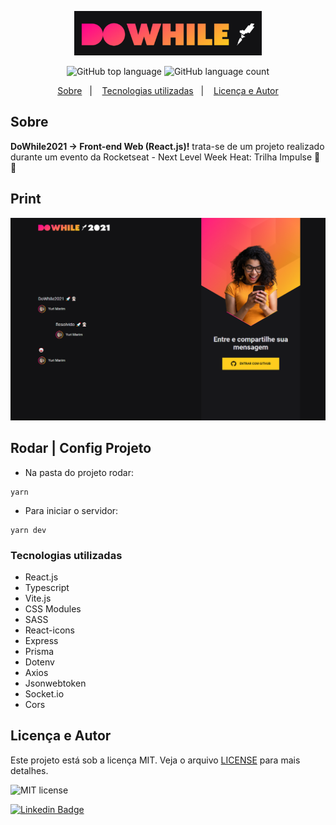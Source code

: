 <p align="center">
   <img src="./.github/dowhile.png" alt="dowhile21" width="300"/>
</p>

<p align="center">
  <img alt="GitHub top language" src="https://img.shields.io/github/languages/top/yurimarim/nlw-heat-impulse-web?color=e6e6e8">
  
  <img alt="GitHub language count" src="https://img.shields.io/github/languages/count/yurimarim/nlw-heat-impulse-web?color=e6e6e8">
  <p align="center">
  <a href="#sobre">Sobre</a>&nbsp;&nbsp;&nbsp;|&nbsp;&nbsp;&nbsp;
  <a href="#tecnologias-utilizadas">Tecnologias utilizadas</a>&nbsp;&nbsp;&nbsp;|&nbsp;&nbsp;&nbsp;
  <a href="#licença-e-autor">Licença e Autor</a>
</p>

## Sobre

**DoWhile2021 -> Front-end Web (React.js)!** trata-se de um projeto realizado durante um evento da Rocketseat - Next Level Week Heat: Trilha Impulse 🚀🔥

## Print

<p align="center">
   <img src="./.github/dowhile1.png" alt="dowhile21" width="750"/>
</p>

## Rodar | Config Projeto

- Na pasta do projeto rodar:

```
yarn
```

- Para iniciar o servidor:

```
yarn dev
```

### Tecnologias utilizadas

- React.js
- Typescript
- Vite.js
- CSS Modules
- SASS
- React-icons
- Express
- Prisma
- Dotenv
- Axios
- Jsonwebtoken
- Socket.io
- Cors

## Licença e Autor

Este projeto está sob a licença MIT. Veja o arquivo [LICENSE](https://github.com/yurimarim/nlw-heat-impulse-web/blob/main/LICENSE.txt) para mais detalhes.

<p>

<img alt="MIT license" src="https://img.shields.io/badge/license-MIT-e6e6e8">

[![Linkedin Badge](https://img.shields.io/badge/-Yuri_Marim-blue?style=flat-square&logo=Linkedin&logoColor=white&link=https://www.linkedin.com/in/yuri-marim-6b6130197/)](https://www.linkedin.com/in/yurimarim)
